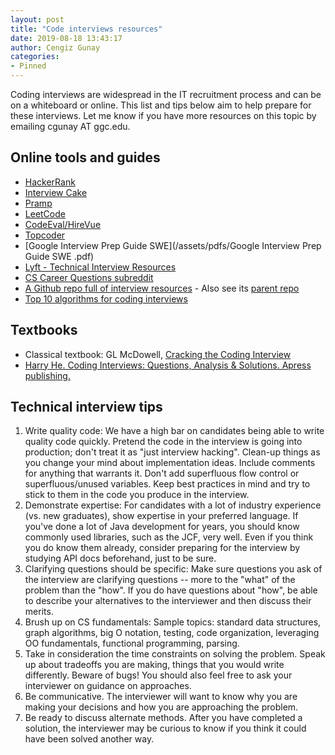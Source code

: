 ```yaml
---
layout: post
title: "Code interviews resources"
date: 2019-08-18 13:43:17
author: Cengiz Gunay
categories:
- Pinned
---
```


Coding interviews are widespread in the IT recruitment process and can
be on a whiteboard or online. This list and tips below aim to help
prepare for these interviews. Let me know if you have more resources
on this topic by emailing cgunay AT ggc.edu.

## Online tools and guides

* [HackerRank](https://www.hackerrank.com/)
* [Interview Cake](https://www.interviewcake.com/)
* [Pramp](https://www.pramp.com/#/)
* [LeetCode](https://leetcode.com/)
* [CodeEval/HireVue](https://www.hirevue.com/products/assessments)
* [Topcoder](https://www.topcoder.com/)
* [Google Interview Prep Guide SWE](/assets/pdfs/Google Interview Prep Guide SWE .pdf)
* [Lyft - Technical Interview Resources](/assets/pdfs/2019_Lyft_Technical_Interview_Resources.pdf)
* [CS Career Questions subreddit](https://www.reddit.com/r/cscareerquestions/)
* [A Github repo full of interview resources](https://github.com/aknobloch/interviews) - Also see its [parent repo](https://github.com/kdn251/interviews)
* [Top 10 algorithms for coding interviews](https://www.programcreek.com/2012/11/top-10-algorithms-for-coding-interview/)

## Textbooks

* Classical textbook: GL McDowell, [Cracking the Coding Interview](http://www.crackingthecodinginterview.com/)
* [Harry He. Coding Interviews: Questions, Analysis & Solutions. Apress publishing.](https://www.amazon.com/Coding-Interviews-Questions-Solutions-Programming-ebook/dp/B00ACC6AQY)

## Technical interview tips

1. Write quality code: We have a high bar on candidates being able to write quality code quickly. Pretend the code in the interview is going into production; don't treat it as "just interview hacking". Clean-up things as you change your mind about implementation ideas. Include comments for anything that warrants it. Don't add superfluous flow control or superfluous/unused variables. Keep best practices in mind and try to stick to them in the code you produce in the interview.
2. Demonstrate expertise: For candidates with a lot of industry experience (vs. new graduates), show expertise in your preferred language. If you've done a lot of Java development for years, you should know commonly used libraries, such as the JCF, very well. Even if you think you do know them already, consider preparing for the interview by studying API docs beforehand, just to be sure.
3. Clarifying questions should be specific: Make sure questions you ask of the interview are clarifying questions -- more to the "what" of the problem than the "how". If you do have questions about "how", be able to describe your alternatives to the interviewer and then discuss their merits.
4. Brush up on CS fundamentals: Sample topics: standard data structures, graph algorithms, big O notation, testing, code organization, leveraging OO fundamentals, functional programming, parsing.
5. Take in consideration the time constraints on solving the problem. Speak up about tradeoffs you are making, things that you would write differently. Beware of bugs! You should also feel free to ask your interviewer on guidance on approaches.
6. Be communicative. The interviewer will want to know why you are making your decisions and how you are approaching the problem.
7. Be ready to discuss alternate methods. After you have completed a solution, the interviewer may be curious to know if you think it could have been solved another way.
